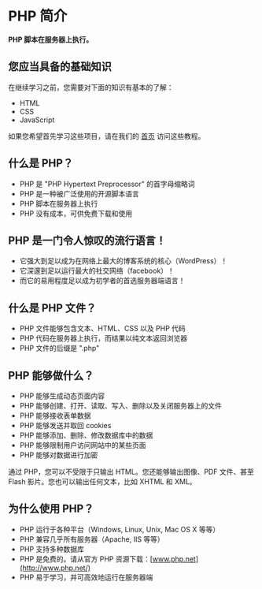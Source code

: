 
# PHP 简介

**PHP 脚本在服务器上执行。**

## 您应当具备的基础知识

在继续学习之前，您需要对下面的知识有基本的了解：

*   HTML
*   CSS
*   JavaScript

如果您希望首先学习这些项目，请在我们的 [首页](/index.html "W3School 在线教程") 访问这些教程。

## 什么是 PHP？

*   PHP 是 "PHP Hypertext Preprocessor" 的首字母缩略词
*   PHP 是一种被广泛使用的开源脚本语言
*   PHP 脚本在服务器上执行
*   PHP 没有成本，可供免费下载和使用

## PHP 是一门令人惊叹的流行语言！

*   它强大到足以成为在网络上最大的博客系统的核心（WordPress）！
*   它深邃到足以运行最大的社交网络（facebook）！
*   而它的易用程度足以成为初学者的首选服务器端语言！

## 什么是 PHP 文件？

*   PHP 文件能够包含文本、HTML、CSS 以及 PHP 代码
*   PHP 代码在服务器上执行，而结果以纯文本返回浏览器
*   PHP 文件的后缀是 ".php"

## PHP 能够做什么？

*   PHP 能够生成动态页面内容
*   PHP 能够创建、打开、读取、写入、删除以及关闭服务器上的文件
*   PHP 能够接收表单数据
*   PHP 能够发送并取回 cookies
*   PHP 能够添加、删除、修改数据库中的数据
*   PHP 能够限制用户访问网站中的某些页面
*   PHP 能够对数据进行加密

通过 PHP，您可以不受限于只输出 HTML。您还能够输出图像、PDF 文件、甚至 Flash 影片。您也可以输出任何文本，比如 XHTML 和 XML。

## 为什么使用 PHP？

*   PHP 运行于各种平台（Windows, Linux, Unix, Mac OS X 等等）
*   PHP 兼容几乎所有服务器（Apache, IIS 等等）
*   PHP 支持多种数据库
*   PHP 是免费的。请从官方 PHP 资源下载：[www.php.net](http://www.php.net/)
*   PHP 易于学习，并可高效地运行在服务器端


